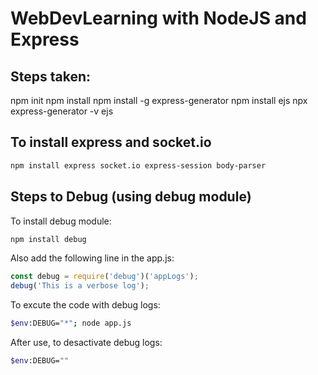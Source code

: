 # WebDevLearning with NodeJS and Express

## Steps taken:
npm init
npm install 
npm install -g express-generator
npm install ejs
npx express-generator -v ejs <src>

## To install express and socket.io
```bash
npm install express socket.io express-session body-parser
```

## Steps to Debug (using debug module) 
To install debug module:
```bash
npm install debug
```
Also add the following line in the app.js:
```javascript
const debug = require('debug')('appLogs');
debug('This is a verbose log');
```
To excute the code with debug logs:
```bash
$env:DEBUG="*"; node app.js
```
After use, to desactivate debug logs:
```bash
$env:DEBUG=""
```